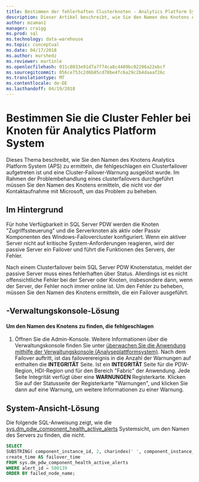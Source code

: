 ```yaml
---
title: Bestimmen der fehlerhaften Clusterknoten - Analytics Platform System | Microsoft Docs
description: Dieser Artikel beschreibt, wie Sie den Namen des Knotens Analytics Platform System (APS) zu ermitteln, die fehlgeschlagen ein Clusterfailover aufgetreten ist und eine Cluster-Failover-Warnung ausgelöst wurde. Im Rahmen der Problembehandlung eines clusterfailovers durchgeführt müssen Sie den Namen des Knotens ermitteln, die nicht vor der Kontaktaufnahme mit Microsoft, um das Problem zu beheben.
author: mzaman1
manager: craigg
ms.prod: sql
ms.technology: data-warehouse
ms.topic: conceptual
ms.date: 04/17/2018
ms.author: murshedz
ms.reviewer: martinle
ms.openlocfilehash: 031c8033e91d7a7f74ca8c4409bc02296a22ebcf
ms.sourcegitcommit: 056ce753c2d6b85cd78be4fc6a29c2b4daaaf26c
ms.translationtype: MT
ms.contentlocale: de-DE
ms.lasthandoff: 04/19/2018
---
```

# <a name="determine-which-cluster-node-failed-for-analytics-platform-system"></a>Bestimmen Sie die Cluster Fehler bei Knoten für Analytics Platform System
Dieses Thema beschreibt, wie Sie den Namen des Knotens Analytics Platform System (APS) zu ermitteln, die fehlgeschlagen ein Clusterfailover aufgetreten ist und eine Cluster-Failover-Warnung ausgelöst wurde. Im Rahmen der Problembehandlung eines clusterfailovers durchgeführt müssen Sie den Namen des Knotens ermitteln, die nicht vor der Kontaktaufnahme mit Microsoft, um das Problem zu beheben.  
  
## <a name="Background"></a>Im Hintergrund  
Für hohe Verfügbarkeit in SQL Server PDW werden die Knoten "Zugriffssteuerung" und die Serverknoten als aktiv oder Passiv Komponenten des Windows-Failovercluster konfiguriert. Wenn ein aktiver Server nicht auf kritische System-Anforderungen reagieren, wird der passive Server ein Failover und führt die Funktionen des Servers, der Fehler.  
  
Nach einem Clusterfailover beim SQL Server PDW Knotenstatus, meldet der passive Server muss eines fehlerhaften über Status. Allerdings ist es nicht offensichtliche Fehler bei der Server oder Knoten, insbesondere dann, wenn der Server, der Fehler noch immer online ist. Um den Fehler zu beheben, müssen Sie den Namen des Knotens ermitteln, die ein Failover ausgeführt.  
  
## <a name="AdminConsoleSolution"></a>-Verwaltungskonsole-Lösung  
  
#### <a name="to-find-the-name-of-the-node-that-failed"></a>Um den Namen des Knotens zu finden, die fehlgeschlagen  
  
1.  Öffnen Sie die Admin-Konsole. Weitere Informationen über die Verwaltungskonsole finden Sie unter [überwachen Sie die Anwendung mithilfe der Verwaltungskonsole &#40;Analyseplattformsystem&#41;](monitor-the-appliance-by-using-the-admin-console.md). Nach dem Failover auftritt, ist das failoverereignis in die Anzahl der Warnungen auf enthalten die **INTEGRITÄT** Seite. Ist ein **INTEGRITÄT** Seite für die PDW-Region, HDI-Region und für den Bereich "Fabric" der Anwendung. Jede Seite Integrität verfügt über eine **WARNUNGEN** Registerkarte. Klicken Sie auf der Statusseite der Registerkarte "Warnungen", und klicken Sie dann auf eine Warnung, um weitere Informationen zu einer Warnung.  
  
## <a name="SystemView"></a>System-Ansicht-Lösung  
Die folgende SQL-Anweisung zeigt, wie die [sys.dm_pdw_component_health_active_alerts](../relational-databases/system-dynamic-management-views/sys-dm-pdw-component-health-active-alerts-transact-sql.md) Systemsicht, um den Namen des Servers zu finden, die nicht.  
  
```sql  
SELECT  
SUBSTRING( component_instance_id, 2, charindex(' ', component_instance_id, 1)-2) AS failed_node_name,  
create_time AS failover_time  
FROM sys.dm_pdw_component_health_active_alerts  
WHERE alert_id = 500139  
ORDER BY failed_node_name;  
```  
  
